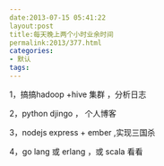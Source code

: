 ```yaml
---
date:2013-07-15 05:41:22
layout:post
title:每天晚上两个小时业余时间
permalink:2013/377.html
categories:
- 默认
tags:
---
```



<p> 1，搞搞hadoop +hive 集群 ，分析日志 </p> 
<p> 2，python djingo ， 个人博客 </p> 
<p> 3，nodejs express + ember ,实现三国杀 </p> 
<p> 4，go lang 或 erlang ，或 scala 看看 </p>